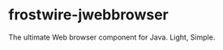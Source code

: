 frostwire-jwebbrowser
==================

The ultimate Web browser component for Java. Light, Simple.